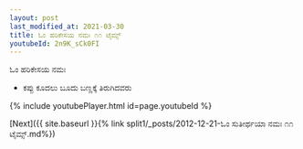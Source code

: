```yaml
---
layout: post
last_modified_at: 2021-03-30
title: ಓಂ ಹರಿಕೇಸಯ ನಮಃ ೧೧ ಟೈಮ್ಸ್
youtubeId: 2n9K_sCk0FI
---
```

 
 
 ಓಂ ಹರಿಕೇಸಯ ನಮಃ  
 
 -  ಕಪ್ಪು ಕೂದಲು ಬೂದು ಬಣ್ಣಕ್ಕೆ ತಿರುಗಿದವರು 
 
  
 
  
 
 
 
 
 
 


{% include youtubePlayer.html id=page.youtubeId %}
 
[Next]({{ site.baseurl }}{% link  split1/_posts/2012-12-21-ಓಂ ಸುತೀರ್ಥಯಾ ನಮಃ ೧೧ ಟೈಮ್ಸ್.md%})
 
